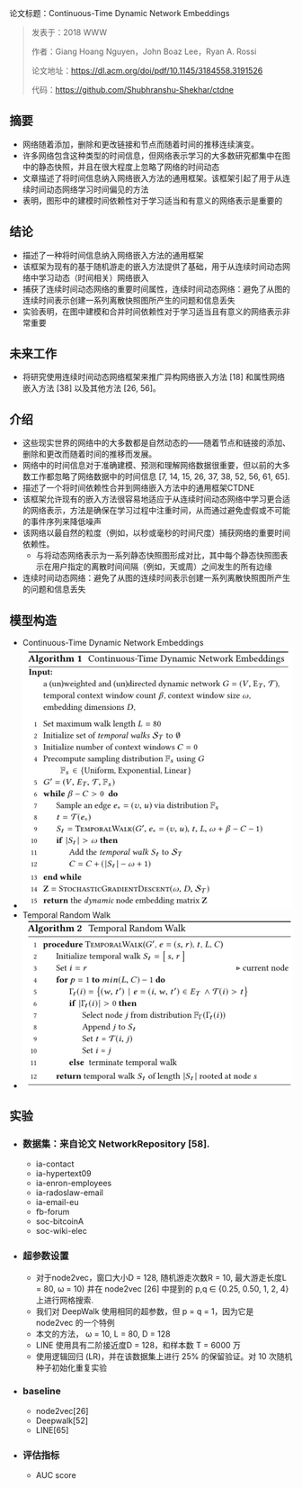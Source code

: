 论文标题：Continuous-Time Dynamic Network Embeddings

> 发表于：2018 WWW
>
> 作者：Giang Hoang Nguyen，John Boaz Lee，Ryan A. Rossi
>
> 论文地址：https://dl.acm.org/doi/pdf/10.1145/3184558.3191526
>
> 代码：https://github.com/Shubhranshu-Shekhar/ctdne

## 摘要

- 网络随着添加，删除和更改链接和节点而随着时间的推移连续演变。
- 许多网络包含这种类型的时间信息，但网络表示学习的大多数研究都集中在图中的静态快照，并且在很大程度上忽略了网络的时间动态
- 文章描述了将时间信息纳入网络嵌入方法的通用框架。该框架引起了用于从连续时间动态网络学习时间偏见的方法
- 表明，图形中的建模时间依赖性对于学习适当和有意义的网络表示是重要的

## 结论

- 描述了一种将时间信息纳入网络嵌入方法的通用框架
- 该框架为现有的基于随机游走的嵌入方法提供了基础，用于从连续时间动态网络中学习动态（时间相关）网络嵌入
- 捕获了连续时间动态网络的重要时间属性，连续时间动态网络：避免了从图的连续时间表示创建一系列离散快照图所产生的问题和信息丢失
- 实验表明，在图中建模和合并时间依赖性对于学习适当且有意义的网络表示非常重要

## 未来工作

- 将研究使用连续时间动态网络框架来推广异构网络嵌入方法 [18] 和属性网络嵌入方法 [38] 以及其他方法 [26, 56]。

## 介绍

- 这些现实世界的网络中的大多数都是自然动态的——随着节点和链接的添加、删除和更改而随着时间的推移而发展。
- 网络中的时间信息对于准确建模、预测和理解网络数据很重要，但以前的大多数工作都忽略了网络数据中的时间信息 [7, 14, 15, 26, 37, 38, 52, 56, 61, 65].
- 描述了一个将时间依赖性合并到网络嵌入方法中的通用框架CTDNE
- 该框架允许现有的嵌入方法很容易地适应于从连续时间动态网络中学习更合适的网络表示，方法是确保在学习过程中注重时间，从而通过避免虚假或不可能的事件序列来降低噪声
- 该网络以最自然的粒度（例如，以秒或毫秒的时间尺度）捕获网络的重要时间依赖性。
  - 与将动态网络表示为一系列静态快照图形成对比，其中每个静态快照图表示在用户指定的离散时间间隔（例如，天或周）之间发生的所有边缘
- 连续时间动态网络：避免了从图的连续时间表示创建一系列离散快照图所产生的问题和信息丢失

## 模型构造

-  Continuous-Time Dynamic Network Embeddings
  -   ![1](img/1.png)
-  Temporal Random Walk
  -   ![2](img/2.png)

## 实验

- ### 数据集：来自论文 NetworkRepository [58].

  - ia-contact 
  - ia-hypertext09 
  - ia-enron-employees 
  - ia-radoslaw-email 
  - ia-email-eu 
  - fb-forum 
  - soc-bitcoinA 
  - soc-wiki-elec

- ### 超参数设置

  - 对于node2vec，窗口大小D = 128, 随机游走次数R = 10, 最大游走长度L = 80, ω = 10) 并在 node2vec [26] 中提到的 p,q ∈ {0.25, 0.50, 1, 2, 4}  上进行网格搜索.
  - 我们对 DeepWalk 使用相同的超参数，但 p = q = 1，因为它是 node2vec 的一个特例
  - 本文的方法， ω = 10, L = 80, D = 128
  - LINE 使用具有二阶接近度D = 128，和样本数 T = 6000 万
  - 使用逻辑回归 (LR)，并在该数据集上进行 25% 的保留验证。对 10 次随机种子初始化重复实验

- ### baseline

  - node2vec[26]
  - Deepwalk[52]
  - LINE[65]

- ### 评估指标

  - AUC score